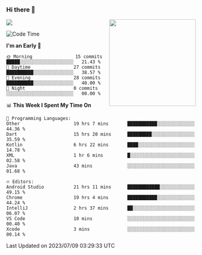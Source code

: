 ### Hi there 👋

![](https://metrics.lecoq.io/itaowu?template=classic&config.timezone=Asia%2FShanghai)
<img align='right' src="https://media.giphy.com/media/M9gbBd9nbDrOTu1Mqx/giphy.gif" width="230">

<!--START_SECTION:waka-->
![Code Time](http://img.shields.io/badge/Code%20Time-216%20hrs%2040%20mins-blue)

**I'm an Early 🐤** 

```text
🌞 Morning                15 commits          █████░░░░░░░░░░░░░░░░░░░░   21.43 % 
🌆 Daytime                27 commits          ██████████░░░░░░░░░░░░░░░   38.57 % 
🌃 Evening                28 commits          ██████████░░░░░░░░░░░░░░░   40.00 % 
🌙 Night                  0 commits           ░░░░░░░░░░░░░░░░░░░░░░░░░   00.00 % 
```


📊 **This Week I Spent My Time On** 

```text
💬 Programming Languages: 
Other                    19 hrs 7 mins       ███████████░░░░░░░░░░░░░░   44.36 % 
Dart                     15 hrs 20 mins      █████████░░░░░░░░░░░░░░░░   35.59 % 
Kotlin                   6 hrs 22 mins       ████░░░░░░░░░░░░░░░░░░░░░   14.78 % 
XML                      1 hr 6 mins         █░░░░░░░░░░░░░░░░░░░░░░░░   02.58 % 
Java                     43 mins             ░░░░░░░░░░░░░░░░░░░░░░░░░   01.68 % 

🔥 Editors: 
Android Studio           21 hrs 11 mins      ████████████░░░░░░░░░░░░░   49.15 % 
Chrome                   19 hrs 4 mins       ███████████░░░░░░░░░░░░░░   44.24 % 
IntelliJ                 2 hrs 37 mins       ██░░░░░░░░░░░░░░░░░░░░░░░   06.07 % 
VS Code                  10 mins             ░░░░░░░░░░░░░░░░░░░░░░░░░   00.40 % 
Xcode                    3 mins              ░░░░░░░░░░░░░░░░░░░░░░░░░   00.14 % 
```


 Last Updated on 2023/07/09 03:29:33 UTC
<!--END_SECTION:waka-->

<!--
**itaowu/itaowu** is a ✨ _special_ ✨ repository because its `README.md` (this file) appears on your GitHub profile.

Here are some ideas to get you started:

- 🔭 I’m currently working on ...
- 🌱 I’m currently learning ...
- 👯 I’m looking to collaborate on ...
- 🤔 I’m looking for help with ...
- 💬 Ask me about ...
- 📫 How to reach me: ...
- 😄 Pronouns: ...
- ⚡ Fun fact: ...
-->
